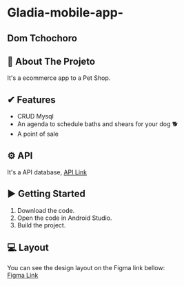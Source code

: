 # Gladia-mobile-app-

## Dom Tchochoro

## 📖 About The Projeto
It's a ecommerce app to a Pet Shop.

✔ Features 
------------
- CRUD Mysql  <br/>
- An agenda to schedule baths and shears for your dog 🐕<br/>
- A point of sale <br/>

## ⚙ API
It's a API database, [API Link](https://github.com/InfinityTechUs/GladiaAPI)

▶ Getting Started
---------------

1. Download the code.
2. Open the code in Android Studio.
3. Build the project.

## 💻 Layout
You can see the design layout on the Figma link bellow: 
<br>
[Figma Link](https://www.figma.com/file/GqxLzjmpVF6OmvZP1KHqr4/Mobile?node-id=0%3A1)
